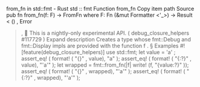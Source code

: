 from_fn in std::fmt - Rust
std
::
fmt
Function
from_fn
Copy item path
Source
pub fn from_fn<F>(f: F) ->
FromFn
<F>
where
    F:
Fn
(&mut
Formatter
<'_>) ->
Result
<
()
,
Error
>,
🔬
This is a nightly-only experimental API. (
debug_closure_helpers
#117729
)
Expand description
Creates a type whose
fmt::Debug
and
fmt::Display
impls are provided with the function
f
.
§
Examples
#![feature(debug_closure_helpers)]
use
std::fmt;
let
value =
'a'
;
assert_eq!
(
format!
(
"{}"
, value),
"a"
);
assert_eq!
(
format!
(
"{:?}"
, value),
"'a'"
);
let
wrapped = fmt::from_fn(|f|
write!
(f,
"{value:?}"
));
assert_eq!
(
format!
(
"{}"
, wrapped),
"'a'"
);
assert_eq!
(
format!
(
"{:?}"
, wrapped),
"'a'"
);